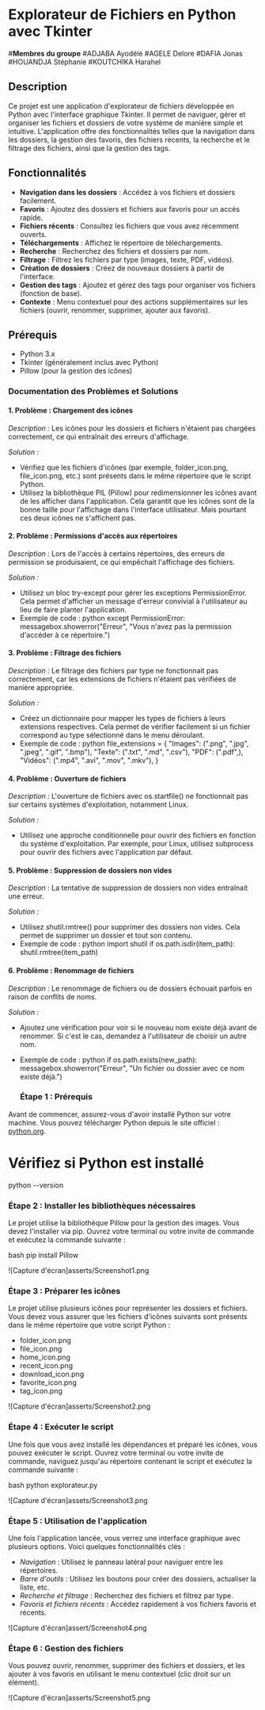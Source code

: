 # Explorateur de Fichiers en Python avec Tkinter

#**Membres du groupe**
#ADJABA Ayodélé
#AGELE Delore
#DAFIA Jonas
#HOUANDJA Stéphanie
#KOUTCHIKA Harahel

## Description
Ce projet est une application d'explorateur de fichiers développée en Python avec l'interface graphique Tkinter. Il permet de naviguer, gérer et organiser les fichiers et dossiers de votre système de manière simple et intuitive. L'application offre des fonctionnalités telles que la navigation dans les dossiers, la gestion des favoris, des fichiers récents, la recherche et le filtrage des fichiers, ainsi que la gestion des tags.

## Fonctionnalités
- **Navigation dans les dossiers** : Accédez à vos fichiers et dossiers facilement.
- **Favoris** : Ajoutez des dossiers et fichiers aux favoris pour un accès rapide.
- **Fichiers récents** : Consultez les fichiers que vous avez récemment ouverts.
- **Téléchargements** : Affichez le répertoire de téléchargements.
- **Recherche** : Recherchez des fichiers et dossiers par nom.
- **Filtrage** : Filtrez les fichiers par type (images, texte, PDF, vidéos).
- **Création de dossiers** : Créez de nouveaux dossiers à partir de l'interface.
- **Gestion des tags** : Ajoutez et gérez des tags pour organiser vos fichiers (fonction de base).
- **Contexte** : Menu contextuel pour des actions supplémentaires sur les fichiers (ouvrir, renommer, supprimer, ajouter aux favoris).
  
## Prérequis
- Python 3.x
- Tkinter (généralement inclus avec Python)
- Pillow (pour la gestion des icônes)

### Documentation des Problèmes et Solutions

#### 1. Problème : Chargement des icônes
*Description :* Les icônes pour les dossiers et fichiers n'étaient pas chargées correctement, ce qui entraînait des erreurs d'affichage.

*Solution :* 
- Vérifiez que les fichiers d'icônes (par exemple, folder_icon.png, file_icon.png, etc.) sont présents dans le même répertoire que le script Python.
- Utilisez la bibliothèque PIL (Pillow) pour redimensionner les icônes avant de les afficher dans l'application. Cela garantit que les icônes sont de la bonne taille pour l'affichage dans l'interface utilisateur. Mais pourtant ces deux icônes ne s'affichent pas.

#### 2. Problème : Permissions d'accès aux répertoires
*Description :* Lors de l'accès à certains répertoires, des erreurs de permission se produisaient, ce qui empêchait l'affichage des fichiers.

*Solution :* 
- Utilisez un bloc try-except pour gérer les exceptions PermissionError. Cela permet d'afficher un message d'erreur convivial à l'utilisateur au lieu de faire planter l'application.
- Exemple de code :
  python
  except PermissionError:
      messagebox.showerror("Erreur", "Vous n'avez pas la permission d'accéder à ce répertoire.")
  

#### 3. Problème : Filtrage des fichiers
*Description :* Le filtrage des fichiers par type ne fonctionnait pas correctement, car les extensions de fichiers n'étaient pas vérifiées de manière appropriée.

*Solution :* 
- Créez un dictionnaire pour mapper les types de fichiers à leurs extensions respectives. Cela permet de vérifier facilement si un fichier correspond au type sélectionné dans le menu déroulant.
- Exemple de code :
  python
  file_extensions = {
      "Images": (".png", ".jpg", ".jpeg", ".gif", ".bmp"),
      "Texte": (".txt", ".md", ".csv"),
      "PDF": (".pdf",),
      "Vidéos": (".mp4", ".avi", ".mov", ".mkv"),
  }
  

#### 4. Problème : Ouverture de fichiers
*Description :* L'ouverture de fichiers avec os.startfile() ne fonctionnait pas sur certains systèmes d'exploitation, notamment Linux.

*Solution :* 
- Utilisez une approche conditionnelle pour ouvrir des fichiers en fonction du système d'exploitation. Par exemple, pour Linux, utilisez subprocess pour ouvrir des fichiers avec l'application par défaut.

#### 5. Problème : Suppression de dossiers non vides
*Description :* La tentative de suppression de dossiers non vides entraînait une erreur.

*Solution :* 
- Utilisez shutil.rmtree() pour supprimer des dossiers non vides. Cela permet de supprimer un dossier et tout son contenu.
- Exemple de code :
  python
  import shutil
  if os.path.isdir(item_path):
      shutil.rmtree(item_path)
  

#### 6. Problème : Renommage de fichiers
*Description :* Le renommage de fichiers ou de dossiers échouait parfois en raison de conflits de noms.

*Solution :* 
- Ajoutez une vérification pour voir si le nouveau nom existe déjà avant de renommer. Si c'est le cas, demandez à l'utilisateur de choisir un autre nom.
- Exemple de code :
  python
  if os.path.exists(new_path):
      messagebox.showerror("Erreur", "Un fichier ou dossier avec ce nom existe déjà.")
  
  ### Étape 1 : Prérequis

Avant de commencer, assurez-vous d'avoir installé Python sur votre machine. Vous pouvez télécharger Python depuis le site officiel : [python.org](https://www.python.org/downloads/).

# Vérifiez si Python est installé
python --version


### Étape 2 : Installer les bibliothèques nécessaires

Le projet utilise la bibliothèque Pillow pour la gestion des images. Vous devez l'installer via pip. Ouvrez votre terminal ou votre invite de commande et exécutez la commande suivante :

bash
pip install Pillow

![Capture d'écran]asserts/Screenshot1.png

### Étape 3 : Préparer les icônes

Le projet utilise plusieurs icônes pour représenter les dossiers et fichiers. Vous devez vous assurer que les fichiers d'icônes suivants sont présents dans le même répertoire que votre script Python :

- folder_icon.png
- file_icon.png
- home_icon.png
- recent_icon.png
- download_icon.png
- favorite_icon.png
- tag_icon.png

![Capture d'écran]asserts/Screenshot2.png

### Étape 4 : Exécuter le script

Une fois que vous avez installé les dépendances et préparé les icônes, vous pouvez exécuter le script. Ouvrez votre terminal ou votre invite de commande, naviguez jusqu'au répertoire contenant le script et exécutez la commande suivante :

bash
python explorateur.py

![Capture d'écran]assets/Screenshot3.png

### Étape 5 : Utilisation de l'application

Une fois l'application lancée, vous verrez une interface graphique avec plusieurs options. Voici quelques fonctionnalités clés :

- *Navigation* : Utilisez le panneau latéral pour naviguer entre les répertoires.
- *Barre d'outils* : Utilisez les boutons pour créer des dossiers, actualiser la liste, etc.
- *Recherche et filtrage* : Recherchez des fichiers et filtrez par type.
- *Favoris et fichiers récents* : Accédez rapidement à vos fichiers favoris et récents.

![Capture d'écran]assert/Screenshot4.png

### Étape 6 : Gestion des fichiers

Vous pouvez ouvrir, renommer, supprimer des fichiers et dossiers, et les ajouter à vos favoris en utilisant le menu contextuel (clic droit sur un élément).

![Capture d'écran]asserts/Screenshot5.png
